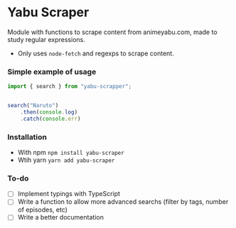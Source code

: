 # Yabu Scraper
Module with functions to scrape content from animeyabu.com, made to study regular expressions.
- Only uses `node-fetch` and regexps to scrape content.
### Simple example of usage
```js
import { search } from "yabu-scrapper";


search("Naruto")
    .then(console.log)
    .catch(console.err)
```
### Installation
- With npm `npm install yabu-scraper`
- Wtih yarn `yarn add yabu-scraper`

### To-do
- [ ] Implement typings with TypeScript
- [ ] Write a function to allow more advanced searchs (filter by tags, number of episodes, etc)
- [ ] Write a better documentation
